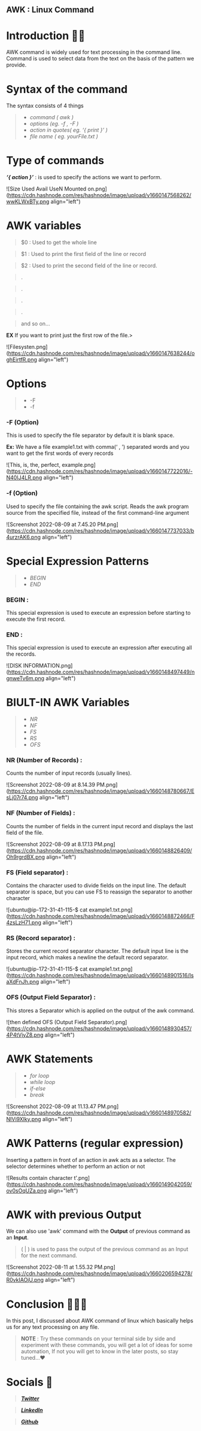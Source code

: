 ## AWK : Linux Command

# Introduction 👋🏽

AWK command is widely used for text processing in the command line. Command is used to select data from the text on the basis of the pattern we provide.

# Syntax of the command

The syntax consists of 4 things

> - *command ( awk )*
> - *options (eg. -f , -F )*
> - *action in quotes( eg. ‘{ print }’ )*
> - *file name ( eg. yourFile.txt )*


# Type of commands


***‘{ action }’*** : is used to specify the actions we want to perform.


![Size Used Avail UseN Mounted on.png](https://cdn.hashnode.com/res/hashnode/image/upload/v1660147568262/wwKLWxBTy.png align="left")


# AWK variables

> $0 : Used to get the whole line

> $1 : Used to print the first field of the line or record

> $2 : Used to print the second field of the line or record.

> .

> .

> .

> .

> and so on…

**EX**
If you want to print just the first row of the file.> 


![Filesysten.png](https://cdn.hashnode.com/res/hashnode/image/upload/v1660147638244/oghEirtfR.png align="left")

# Options

> - -F
> - -f

### **-F** (Option)
This is used to specify the file separator by default it is blank space.

**Ex:**
We have a file example1.txt with comma(‘ , ’) separated words and you want to get the first words of every records


![This, is, the, perfect, example.png](https://cdn.hashnode.com/res/hashnode/image/upload/v1660147722016/-N40IJ4LR.png align="left")

### **-f** (Option)
Used to specify the file containing the awk script. Reads the awk program source from the specified file, instead of the first command-line argument


![Screenshot 2022-08-09 at 7.45.20 PM.png](https://cdn.hashnode.com/res/hashnode/image/upload/v1660147737033/b4urzrAK6.png align="left")

# Special Expression Patterns

> - *BEGIN*
> - *END*

### BEGIN :
This special expression is used to execute an expression before starting to execute the first record.
### END :
This special expression is used to execute an expression after executing all the records.


![DISK INFORMATION.png](https://cdn.hashnode.com/res/hashnode/image/upload/v1660148497449/ngnweTv6m.png align="left")

# BIULT-IN AWK Variables

> - *NR*
> - *NF*
> - *FS*
> - *RS*
> - *OFS*

### NR (Number of Records) : 
Counts the number of input records (usually lines).

![Screenshot 2022-08-09 at 8.14.39 PM.png](https://cdn.hashnode.com/res/hashnode/image/upload/v1660148780667/EsLj07r74.png align="left")

### NF (Number of Fields) : 
Counts the number of fields in the current input record and displays the last field of the file.

![Screenshot 2022-08-09 at 8.17.13 PM.png](https://cdn.hashnode.com/res/hashnode/image/upload/v1660148826409/Oh9rgrdBX.png align="left")

### FS (Field separator) : 
Contains the character used to divide fields on the input line. The default separator is space, but you can use FS to reassign the separator to another character

![ubuntu@ip-172-31-41-115-$ cat example1.txt.png](https://cdn.hashnode.com/res/hashnode/image/upload/v1660148872466/F4zsLzH71.png align="left")

### RS (Record separator) :
Stores the current record separator character. The default input line is the input record, which makes a newline the default record separator.

![ubuntu@ip-172-31-41-115-$ cat example1.txt.png](https://cdn.hashnode.com/res/hashnode/image/upload/v1660148901516/IsaXdFnJh.png align="left")

### OFS (Output Field Separator) :
This stores a Separator which is applied on the output of the awk command.


![then defined OFS (Output Field Separator).png](https://cdn.hashnode.com/res/hashnode/image/upload/v1660148930457/4P4tVjyZ8.png align="left")

# AWK Statements

> - *for loop*
> - *while loop*
> - *if-else*
> - *break*


![Screenshot 2022-08-09 at 11.13.47 PM.png](https://cdn.hashnode.com/res/hashnode/image/upload/v1660148970582/NIVi9Xlky.png align="left")


# AWK Patterns (regular expression)

Inserting a pattern in front of an action in awk acts as a selector. The selector determines whether to perform an action or not


![Results contain character t'.png](https://cdn.hashnode.com/res/hashnode/image/upload/v1660149042059/ov0sOqUZa.png align="left")

# AWK with previous Output

We can also use 'awk' command with the **Output** of previous command as an **Input**.

> ( | ) is used to pass the output of the previous command as an Input for the next command.


![Screenshot 2022-08-11 at 1.55.32 PM.png](https://cdn.hashnode.com/res/hashnode/image/upload/v1660206594278/R0vkIAOjU.png align="left")

# Conclusion 🙇🏽‍♂️

In this post, I discussed about AWK command of linux which basically helps us for any text processing on any file.

> **NOTE** : Try these commands on your terminal side by side and experiment with these commands, you will get a lot of ideas for some automation, If not you will get to know in the later posts, so stay tuned...❤️

# Socials 🤝

> [ ***Twitter*** ](https://twitter.com/_s_k_yyy_)

> [ ***LinkedIn*** ](https://www.linkedin.com/in/akash-tiwari-03b3621b7/)

> [ ***Github*** ](https://github.com/akku750156)

